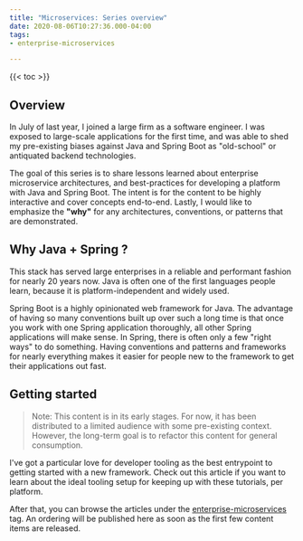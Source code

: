 ```yaml
---
title: "Microservices: Series overview"
date: 2020-08-06T10:27:36.000-04:00
tags:
- enterprise-microservices

---
```


{{< toc >}}

## Overview

In July of last year, I joined a large firm as a software engineer. I was exposed to large-scale applications for the first time, and was able to shed my pre-existing biases against Java and Spring Boot as "old-school" or antiquated backend technologies.

The goal of this series is to share lessons learned about enterprise microservice architectures, and best-practices for developing a platform with Java and Spring Boot. The intent is for the content to be highly interactive and cover concepts end-to-end. Lastly, I would like to emphasize the **"why"** for any architectures, conventions, or patterns that are demonstrated.

## Why Java + Spring ?

This stack has served large enterprises in a reliable and performant fashion for nearly 20 years now. Java is often one of the first languages people learn, because it is platform-independent and widely used.

Spring Boot is a highly opinionated web framework for Java. The advantage of having so many conventions built up over such a long time is that once you work with one Spring application thoroughly, all other Spring applications will make sense. In Spring, there is often only a few "right ways" to do something. Having conventions and patterns and frameworks for nearly everything makes it easier for people new to the framework to get their applications out fast.

## Getting started

> Note: This content is in its early stages. For now, it has been distributed to a limited audience with some pre-existing context. However, the long-term goal is to refactor this content for general consumption.

I've got a particular love for developer tooling as the best entrypoint to getting started with a new framework. Check out this article if you want to learn about the ideal tooling setup for keeping up with these tutorials, per platform.

After that, you can browse the articles under the [enterprise-microservices](/tags/enterprise-microservices) tag. An ordering will be published here as soon as the first few content items are released.